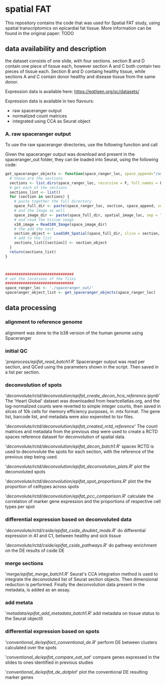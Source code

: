 # spatial FAT
This repository contains the code that was used for Spatial FAT study, using spatial transcriptomics on epicardial fat tissue. More information can be found in the original paper: TODO

## data availability and description

the dataset consists of one slide, with four sections. section B and D contain one piece of tissue each, however section A and C both contain two pieces of tissue each. Section B and D containg healthy tissue, while sections A and C contain donor healthy and disease tissue from the same donor.

Expression data is available here:
https://eqtlgen.org/sc/datasets/

Expression data is available in two flavours:
- raw spaceranger output
- normalized count matrices
- integrated using CCA as Seurat object


### A. raw spaceranger output

To use the raw spaceranger directories, use the following function and call

Given the spaceranger output was download and present in the spaceranger_out folder, they can be loaded into Seurat, using the following code:
```r
get_spaceranger_objects <- function(space_ranger_loc, space_append="/outs/", spatial_image_loc="/spatial/") {
  # these are the sections
  sections <- list.dirs(space_ranger_loc, recursive = F, full.names = F)
  # get each of the sections
  sections_list <- list()
  for (section in sections) {
    # paste together the full directory
    space_full_dir <- paste(space_ranger_loc, section, space_append, sep = "")
    # and the image as well
    space_image_dir <- paste(space_full_dir, spatial_image_loc, sep = "")
    # and read the Visium image
    x10_image = Read10X_Image(space_image_dir)
    # the add the rest
    section_object <- Load10X_Spatial(space_full_dir, slice = section, image = x10_image)
    # add to the list
    sections_list[[section]] <- section_object
  }
  return(sections_list)
}



###############################
# set the locations of the files
###############################
space_ranger_loc <- './spaceranger_out/'
spaceranger_object_list <- get_spaceranger_objects(space_ranger_loc)

```


## data processing

### alignment to reference genome
alignment was done to the b38 version of the human genome using Spaceranger


### initial QC
'*preprocess/epifat_read_batch1.R*' Spaceranger output was read per section, and QCed using the parameters shown in the script. Then saved in a list per section.


### deconvolution of spots
'*deconvolute/rctd/deconvolution/epifat_create_decon_hca_reference.ipynb*' The 'Heart Global' dataset was downloaded from heartcellatlas.org, and the log-normalized counts were reverted to simple integer counts, then saved in slices of 10k cells for memory efficiency purposes, in .mtx format. The gene list, barcode list, and metadata were also experoted to tsv files.

'*deconvolute/rctd/deconvolution/epifat_created_rctd_reference*' The count matrices and metadata from the previous step were used to create a RCTD spacex reference dataset for deconvolution of spatial data.

'*deconvolute/rctd/deconvolution/epifat_decon_batch1.R*' spacex RCTD is used to deconvolute the spots for each section, with the reference of the previous step being used.

'*deconvolute/rctd/deconvolution/epifat_deconvolution_plots.R*' plot the deconvoluted spots

'*deconvolute/rctd/deconvolution/epifat_spot_proportions.R*' plot the the proportion of celltypes across spots

'*deconvolute/rctd/deconvolution/epifat_pcc_comparison.R*' calculate the correlation of marker gene expression and the proportions of respective cell types per spot


### differential expression based on deconvoluted data
'*deconvolute/rctd/cside/epifat_cside_doublet_mode.R*' do differential expression in A1 and C1, between healthy and sick tissue

'*deconvolute/rctd/cside/epifat_cside_pathways.R*' do pathway enrichment on the DE results of cside DE


### merge sections
'*merge/epifat_merge_batch1.R*' Seurat's CCA integration method is used to integrate the deconvoluted list of Seurat section objects. Then dimensional reduction is performed. Finally the deconvolution data present in the metadata, is added as an assay.


### add metata
'*metadata/epifat_add_metadata_batch1.R*' add metadata on tissue status to the Seurat objectß

### differential expression based on spots
'*conventional_de/epifact_conventional_de.R*' perform DE between clusters calculated over the spots

'*conventional_de/epifat_compare_eat_sat*' compare genes expressed in the slides to ones identified in previous studies

'*conventional_de/epifat_de_dotplot*' plot the conventional DE resulting marker genes


### 

